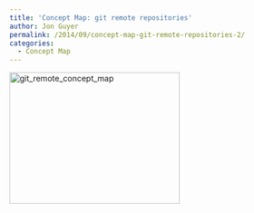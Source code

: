 ```yaml
---
title: 'Concept Map: git remote repositories'
author: Jon Guyer
permalink: /2014/09/concept-map-git-remote-repositories-2/
categories:
  - Concept Map
---
```

[<img class="alignnone size-medium wp-image-8711" alt="git_remote_concept_map" src="http://teaching.software-carpentry.org/wp-content/uploads/2014/09/git_remote_concept_map-300x232.png" width="300" height="232" />][1]

 [1]: http://teaching.software-carpentry.org/wp-content/uploads/2014/09/git_remote_concept_map.png

